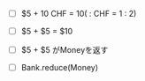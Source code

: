- [ ] $5 + 10 CHF = $10 ($ : CHF = 1 : 2)
- [ ] $5 + $5 = $10
- [ ] $5 + $5 がMoneyを返す
- [ ] Bank.reduce(Money)

